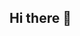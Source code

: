 ## Hi there 👋

<!--
**xm555-JS/xm555-JS** is a ✨ _special_ ✨ repository because its `README.md` (this file) appears on your GitHub profile.

<div align="center">
  ![header](https://capsule-render.vercel.app/api?type=rounded&color=6994CDEE&text=Welcome%20to%20Jeaseong's%20GitHub%20&fontSize=40&fontAlignY=50&fontAlign=50&height=180)
</div>

Here are some ideas to get you started:

- 🔭 I’m currently working on ...
- 🌱 I’m currently learning ...
- 👯 I’m looking to collaborate on ...
- 🤔 I’m looking for help with ...
- 💬 Ask me about ...
- 📫 How to reach me: ...
- 😄 Pronouns: ...
- ⚡ Fun fact: ...
-->
